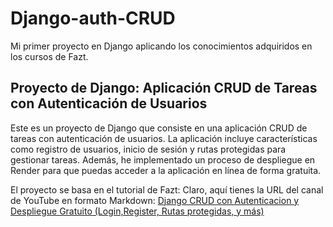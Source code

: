 # Django-auth-CRUD
Mi primer proyecto en Django aplicando los conocimientos adquiridos en los cursos de Fazt. 

## Proyecto de Django: Aplicación CRUD de Tareas con Autenticación de Usuarios
Este es un proyecto de Django que consiste en una aplicación CRUD de tareas con autenticación de usuarios.
La aplicación incluye características como registro de usuarios, inicio de sesión y rutas protegidas para gestionar tareas.
Además, he implementado un proceso de despliegue en Render para que puedas acceder a la aplicación en línea de forma gratuita.

El proyecto se basa en el tutorial de Fazt: Claro, aquí tienes la URL del canal de YouTube en formato Markdown: [Django CRUD con Autenticacion y Despliegue Gratuito (Login,Register, Rutas protegidas, y más)](https://www.youtube.com/channel/e6PkGDH4wWA)
